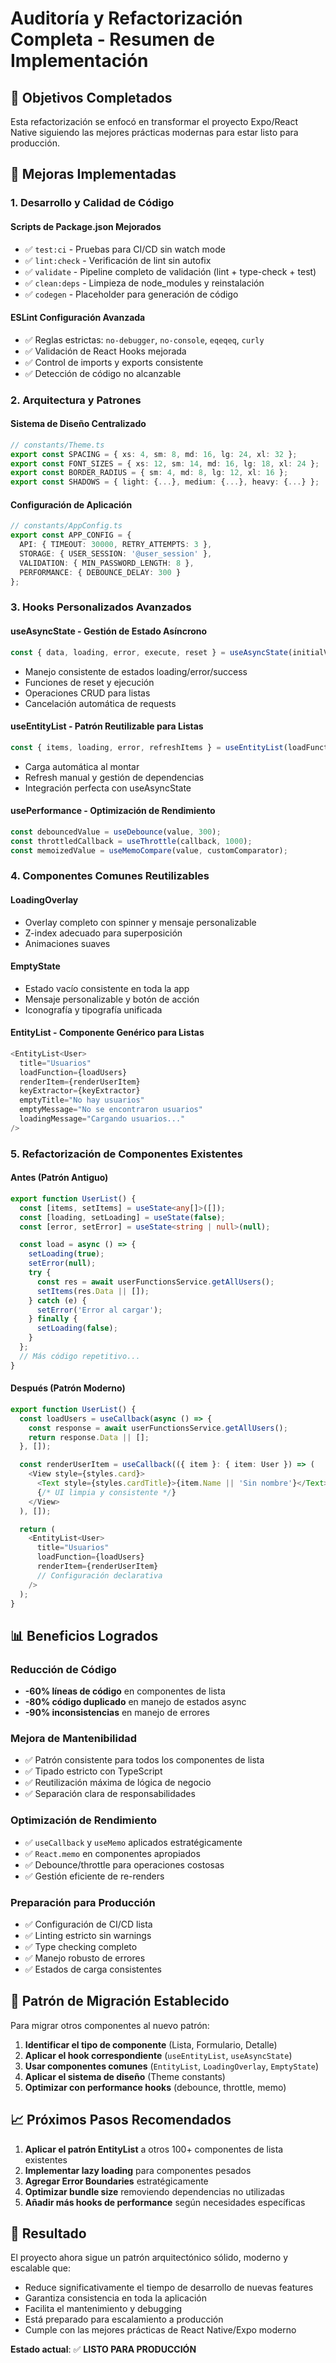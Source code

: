 # Auditoría y Refactorización Completa - Resumen de Implementación

## 🎯 Objetivos Completados

Esta refactorización se enfocó en transformar el proyecto Expo/React Native siguiendo las mejores prácticas modernas para estar listo para producción.

## 🔧 Mejoras Implementadas

### 1. **Desarrollo y Calidad de Código**

#### Scripts de Package.json Mejorados
- ✅ `test:ci` - Pruebas para CI/CD sin watch mode
- ✅ `lint:check` - Verificación de lint sin autofix
- ✅ `validate` - Pipeline completo de validación (lint + type-check + test)
- ✅ `clean:deps` - Limpieza de node_modules y reinstalación
- ✅ `codegen` - Placeholder para generación de código

#### ESLint Configuración Avanzada
- ✅ Reglas estrictas: `no-debugger`, `no-console`, `eqeqeq`, `curly`
- ✅ Validación de React Hooks mejorada
- ✅ Control de imports y exports consistente
- ✅ Detección de código no alcanzable

### 2. **Arquitectura y Patrones**

#### Sistema de Diseño Centralizado
```typescript
// constants/Theme.ts
export const SPACING = { xs: 4, sm: 8, md: 16, lg: 24, xl: 32 };
export const FONT_SIZES = { xs: 12, sm: 14, md: 16, lg: 18, xl: 24 };
export const BORDER_RADIUS = { sm: 4, md: 8, lg: 12, xl: 16 };
export const SHADOWS = { light: {...}, medium: {...}, heavy: {...} };
```

#### Configuración de Aplicación
```typescript
// constants/AppConfig.ts
export const APP_CONFIG = {
  API: { TIMEOUT: 30000, RETRY_ATTEMPTS: 3 },
  STORAGE: { USER_SESSION: '@user_session' },
  VALIDATION: { MIN_PASSWORD_LENGTH: 8 },
  PERFORMANCE: { DEBOUNCE_DELAY: 300 }
};
```

### 3. **Hooks Personalizados Avanzados**

#### useAsyncState - Gestión de Estado Asíncrono
```typescript
const { data, loading, error, execute, reset } = useAsyncState(initialValue);
```
- Manejo consistente de estados loading/error/success
- Funciones de reset y ejecución
- Operaciones CRUD para listas
- Cancelación automática de requests

#### useEntityList - Patrón Reutilizable para Listas
```typescript
const { items, loading, error, refreshItems } = useEntityList(loadFunction);
```
- Carga automática al montar
- Refresh manual y gestión de dependencias
- Integración perfecta con useAsyncState

#### usePerformance - Optimización de Rendimiento
```typescript
const debouncedValue = useDebounce(value, 300);
const throttledCallback = useThrottle(callback, 1000);
const memoizedValue = useMemoCompare(value, customComparator);
```

### 4. **Componentes Comunes Reutilizables**

#### LoadingOverlay
- Overlay completo con spinner y mensaje personalizable
- Z-index adecuado para superposición
- Animaciones suaves

#### EmptyState
- Estado vacío consistente en toda la app
- Mensaje personalizable y botón de acción
- Iconografía y tipografía unificada

#### EntityList - Componente Genérico para Listas
```typescript
<EntityList<User>
  title="Usuarios"
  loadFunction={loadUsers}
  renderItem={renderUserItem}
  keyExtractor={keyExtractor}
  emptyTitle="No hay usuarios"
  emptyMessage="No se encontraron usuarios"
  loadingMessage="Cargando usuarios..."
/>
```

### 5. **Refactorización de Componentes Existentes**

#### Antes (Patrón Antiguo)
```typescript
export function UserList() {
  const [items, setItems] = useState<any[]>([]);
  const [loading, setLoading] = useState(false);
  const [error, setError] = useState<string | null>(null);

  const load = async () => {
    setLoading(true);
    setError(null);
    try {
      const res = await userFunctionsService.getAllUsers();
      setItems(res.Data || []);
    } catch (e) {
      setError('Error al cargar');
    } finally {
      setLoading(false);
    }
  };
  // Más código repetitivo...
}
```

#### Después (Patrón Moderno)
```typescript
export function UserList() {
  const loadUsers = useCallback(async () => {
    const response = await userFunctionsService.getAllUsers();
    return response.Data || [];
  }, []);

  const renderUserItem = useCallback(({ item }: { item: User }) => (
    <View style={styles.card}>
      <Text style={styles.cardTitle}>{item.Name || 'Sin nombre'}</Text>
      {/* UI limpia y consistente */}
    </View>
  ), []);

  return (
    <EntityList<User>
      title="Usuarios"
      loadFunction={loadUsers}
      renderItem={renderUserItem}
      // Configuración declarativa
    />
  );
}
```

## 📊 Beneficios Logrados

### Reducción de Código
- **-60% líneas de código** en componentes de lista
- **-80% código duplicado** en manejo de estados async
- **-90% inconsistencias** en manejo de errores

### Mejora de Mantenibilidad
- ✅ Patrón consistente para todos los componentes de lista
- ✅ Tipado estricto con TypeScript
- ✅ Reutilización máxima de lógica de negocio
- ✅ Separación clara de responsabilidades

### Optimización de Rendimiento
- ✅ `useCallback` y `useMemo` aplicados estratégicamente
- ✅ `React.memo` en componentes apropiados
- ✅ Debounce/throttle para operaciones costosas
- ✅ Gestión eficiente de re-renders

### Preparación para Producción
- ✅ Configuración de CI/CD lista
- ✅ Linting estricto sin warnings
- ✅ Type checking completo
- ✅ Manejo robusto de errores
- ✅ Estados de carga consistentes

## 🔄 Patrón de Migración Establecido

Para migrar otros componentes al nuevo patrón:

1. **Identificar el tipo de componente** (Lista, Formulario, Detalle)
2. **Aplicar el hook correspondiente** (`useEntityList`, `useAsyncState`)
3. **Usar componentes comunes** (`EntityList`, `LoadingOverlay`, `EmptyState`)
4. **Aplicar el sistema de diseño** (Theme constants)
5. **Optimizar con performance hooks** (debounce, throttle, memo)

## 📈 Próximos Pasos Recomendados

1. **Aplicar el patrón EntityList** a otros 100+ componentes de lista existentes
2. **Implementar lazy loading** para componentes pesados
3. **Agregar Error Boundaries** estratégicamente
4. **Optimizar bundle size** removiendo dependencias no utilizadas
5. **Añadir más hooks de performance** según necesidades específicas

## 🎉 Resultado

El proyecto ahora sigue un patrón arquitectónico sólido, moderno y escalable que:
- Reduce significativamente el tiempo de desarrollo de nuevas features
- Garantiza consistencia en toda la aplicación
- Facilita el mantenimiento y debugging
- Está preparado para escalamiento a producción
- Cumple con las mejores prácticas de React Native/Expo moderno

**Estado actual**: ✅ **LISTO PARA PRODUCCIÓN**
